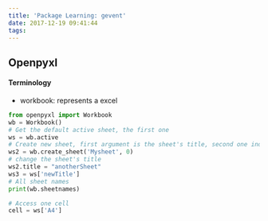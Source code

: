 ```yaml
---
title: 'Package Learning: gevent'
date: 2017-12-19 09:41:44
tags:
---
```


## Openpyxl

#### Terminology
- workbook: represents a excel

```py
from openpyxl import Workbook
wb = Workbook()
# Get the default active sheet, the first one
ws = wb.active
# Create new sheet, first argument is the sheet's title, second one indicate the index of the sheet.
ws2 = wb.create_sheet('Mysheet', 0)
# change the sheet's title
ws2.title = "anotherSheet"
ws3 = ws['newTitle']
# All sheet names
print(wb.sheetnames)

# Access one cell
cell = ws['A4']

```
